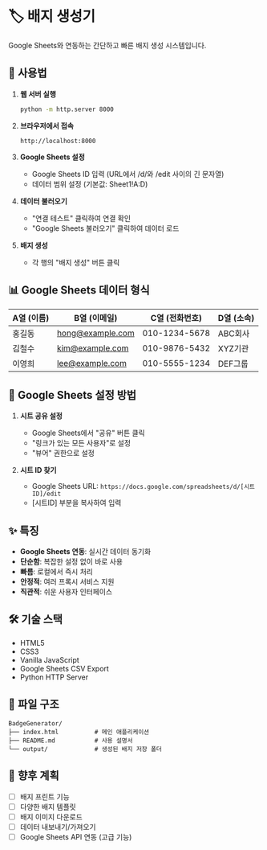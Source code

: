 # 🏷️ 배지 생성기

Google Sheets와 연동하는 간단하고 빠른 배지 생성 시스템입니다.

## 🚀 사용법

1. **웹 서버 실행**

   ```bash
   python -m http.server 8000
   ```

2. **브라우저에서 접속**

   ```
   http://localhost:8000
   ```

3. **Google Sheets 설정**

   - Google Sheets ID 입력 (URL에서 /d/와 /edit 사이의 긴 문자열)
   - 데이터 범위 설정 (기본값: Sheet1!A:D)

4. **데이터 불러오기**

   - "연결 테스트" 클릭하여 연결 확인
   - "Google Sheets 불러오기" 클릭하여 데이터 로드

5. **배지 생성**
   - 각 행의 "배지 생성" 버튼 클릭

## 📊 Google Sheets 데이터 형식

| A열 (이름) | B열 (이메일)     | C열 (전화번호) | D열 (소속) |
| ---------- | ---------------- | -------------- | ---------- |
| 홍길동     | hong@example.com | 010-1234-5678  | ABC회사    |
| 김철수     | kim@example.com  | 010-9876-5432  | XYZ기관    |
| 이영희     | lee@example.com  | 010-5555-1234  | DEF그룹    |

## 🔧 Google Sheets 설정 방법

1. **시트 공유 설정**

   - Google Sheets에서 "공유" 버튼 클릭
   - "링크가 있는 모든 사용자"로 설정
   - "뷰어" 권한으로 설정

2. **시트 ID 찾기**
   - Google Sheets URL: `https://docs.google.com/spreadsheets/d/[시트ID]/edit`
   - [시트ID] 부분을 복사하여 입력

## ✨ 특징

- **Google Sheets 연동**: 실시간 데이터 동기화
- **단순함**: 복잡한 설정 없이 바로 사용
- **빠름**: 로컬에서 즉시 처리
- **안정적**: 여러 프록시 서비스 지원
- **직관적**: 쉬운 사용자 인터페이스

## 🛠️ 기술 스택

- HTML5
- CSS3
- Vanilla JavaScript
- Google Sheets CSV Export
- Python HTTP Server

## 📁 파일 구조

```
BadgeGenerator/
├── index.html          # 메인 애플리케이션
├── README.md           # 사용 설명서
└── output/             # 생성된 배지 저장 폴더
```

## 🎯 향후 계획

- [ ] 배지 프린트 기능
- [ ] 다양한 배지 템플릿
- [ ] 배지 이미지 다운로드
- [ ] 데이터 내보내기/가져오기
- [ ] Google Sheets API 연동 (고급 기능)
